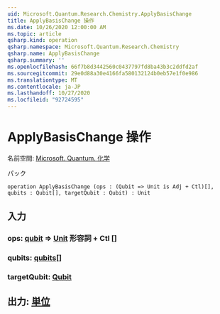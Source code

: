 ```yaml
---
uid: Microsoft.Quantum.Research.Chemistry.ApplyBasisChange
title: ApplyBasisChange 操作
ms.date: 10/26/2020 12:00:00 AM
ms.topic: article
qsharp.kind: operation
qsharp.namespace: Microsoft.Quantum.Research.Chemistry
qsharp.name: ApplyBasisChange
qsharp.summary: ''
ms.openlocfilehash: 66f7b8d3442560c0437797fd8ba43b3c2ddfd2af
ms.sourcegitcommit: 29e0d88a30e4166fa580132124b0eb57e1f0e986
ms.translationtype: MT
ms.contentlocale: ja-JP
ms.lasthandoff: 10/27/2020
ms.locfileid: "92724595"
---
```

# <a name="applybasischange-operation"></a>ApplyBasisChange 操作

名前空間: [Microsoft. Quantum. 化学](xref:Microsoft.Quantum.Research.Chemistry)

パック [](https://nuget.org/packages/)




```qsharp
operation ApplyBasisChange (ops : (Qubit => Unit is Adj + Ctl)[], qubits : Qubit[], targetQubit : Qubit) : Unit
```


## <a name="input"></a>入力

### <a name="ops--qubit--unit-adj--ctl"></a>ops: [qubit](xref:microsoft.quantum.lang-ref.qubit) => [Unit](xref:microsoft.quantum.lang-ref.unit) 形容詞 + Ctl []




### <a name="qubits--qubit"></a>qubits: [qubits](xref:microsoft.quantum.lang-ref.qubit)[]




### <a name="targetqubit--qubit"></a>targetQubit: [Qubit](xref:microsoft.quantum.lang-ref.qubit)





## <a name="output--unit"></a>出力: [単位](xref:microsoft.quantum.lang-ref.unit)

